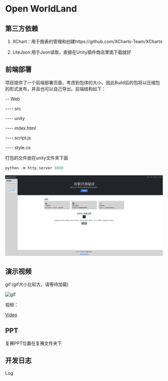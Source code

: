 # Open WorldLand

## 第三方依赖

1. XChart：用于图表的管理和创建https://github.com/XCharts-Team/XCharts

2. LiteJson:用于Json读取，直接在Unity插件商店里面下载就好

## 前端部署

项目提供了一个前端部署页面，考虑到包体的大小，因此Build后的包将以压缩包的形式发布，并且也可以自己导出。前端结构如下：

\-- Web

\---- src

\---- unity

\---- index.html

\---- script.js

\---- style.cs 

打包的文件放在unity文件夹下面

```python
python -m http.server 8000
```
![](./Readme/f1.png)

## 演示视频

gif:(gif大小比较大，请等待加载)

![gif](https://github.com/YaoYao-Pig/open-homeland/blob/main/Readme/perform.gif)

视频：

[Video](./Readme/perform.mp4)

## PPT

复赛PPT位置在复赛文件夹下

## 开发日志

Log